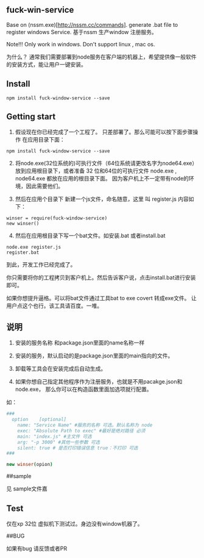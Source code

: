 fuck-win-service
-----------------
Base on (nssm.exe)[http://nssm.cc/commands].   generate .bat file to register windows Service.
基于nssm 生产window 注册服务。

Note!!! Only work in windows. Don't support linux , mac os.

为什么？
通常我们需要部署到node服务在客户端的机器上，希望提供像一般软件的安装方式，能让用户一键安装。

## Install


```
npm install fuck-window-service --save
```

## Getting start
1. 假设现在你已经完成了一个工程了。 只差部署了。那么可能可以按下面步骤操作
在应用目录下面：
```
npm install fuck-window-service --save
```

2. 将node.exe(32位系统的)可执行文件（64位系统请更改名字为node64.exe）
放到应用根目录下，或者准备 32 位和64位的可执行文件 node.exe , node64.exe 都放在应用的根目录下面。
因为客户机上不一定带有node的环境，因此需要他们。

3.  然后在应用个目录下 新建一个js文件，命名随意，这里 叫 register.js
内容如下：
```
winser = require(fuck-window-service)
new winser()
```

4. 然后在应用根目录下写一个bat文件。如安装.bat 或者install.bat

```
node.exe register.js
register.bat
```

到此，开发工作已经完成了。

你只需要将你的工程拷贝到客户机上。然后告诉客户说，点击install.bat进行安装即可。

如果你想提升逼格。可以将bat文件通过工具bat to exe covert 转成exe文件。
让用户点这个也行。该工具请百度。一堆。

## 说明

1. 安装的服务名称 和package.json里面的name名称一样

2. 安装的服务，默认启动的是package.json里面的main指向的文件。

3. 卸载等工具会在安装完成后自动生成。

4. 如果你想自己指定其他程序作为注册服务，也就是不用pacakge.json和node.exe，
那么你可以在构造函数里面加选项就行配置。

如：
```coffeescript
###
  option    [optional]
    name: "Service Name" #服务的名称 可选。默认名称为 node
    exec: "Absolute Path to exec" #最好是绝对路径 必须
    main: "index.js" #主文件 可选
    arg: "-p 3000" #其他一些参数 可选
    silent: true # 是否打印错误信息 true：不打印 可选
###

new winser(opion)

```
##sample

见 sample文件嘉

## Test
仅在xp 32位 虚拟机下测试过。身边没有window机器了。

##BUG

如果有bug 请反馈或者PR
